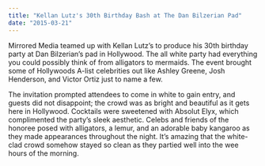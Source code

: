```yaml
---
title: "Kellan Lutz's 30th Birthday Bash at The Dan Bilzerian Pad"
date: "2015-03-21"
---
```



Mirrored Media teamed up with Kellan Lutz’s to produce his 30th birthday party at Dan Bilzerian’s pad in Hollywood. The all white party had everything you could possibly think of from alligators to mermaids. The event brought some of Hollywoods A-list celebrities out like Ashley Greene, Josh Henderson, and Victor Ortiz just to name a few.

The invitation prompted attendees to come in white to gain entry, and guests did not disappoint; the crowd was as bright and beautiful as it gets here in Hollywood. Cocktails were sweetened with Absolut Elyx, which complimented the party’s sleek aesthetic. Celebs and friends of the honoree posed with alligators, a lemur, and an adorable baby kangaroo as they made appearances throughout the night. It’s amazing that the white-clad crowd somehow stayed so clean as they partied well into the wee hours of the morning.